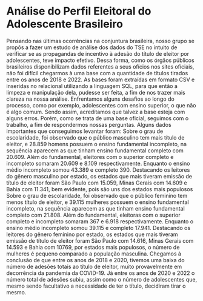 
# Análise do Perfil Eleitoral do Adolescente Brasileiro
Pensando nas últimas ocorrências na conjuntura brasileira, nosso grupo se propôs a fazer um estudo de análise dos dados do TSE no intuito de verificar se as propagandas de incentivo à adesão do título de eleitor por adolescentes, teve impacto efetivo.
Dessa forma, como os órgãos públicos brasileiros disponibilizam dados referentes a seus ofícios nos sites oficiais, não foi difícil chegarmos à uma base com a quantidade de títulos tirados entre os anos de 2018 e 2022.
As bases foram extraídas em formato CSV e inseridas no relacional utilizando a linguagem SQL, para que então a limpeza e manipulação dela, pudesse ser feita, a fim de nos trazer mais clareza na nossa análise.
Enfrentamos alguns desafios ao longo do processo, como por exemplo, adolescentes com ensino superior, o que não é algo comum. Sendo assim, acreditamos que talvez a base esteja com alguns erros. Porém, como se trata de uma base oficial, seguimos com o trabalho, a fim de respondermos nossas perguntas.
Alguns dados importantes que conseguimos levantar foram:
Sobre o grau de escolaridade, foi observado que o público masculino tem mais título de eleitor, e 28.859 homens possuem o ensino fundamental incompleto, na sequência aparecem as que tinham ensino fundamental completo com 20.609. Além do fundamental, eleitores com o superior completo e incompleto somaram 20.609 e 8.109 respectivamente. Enquanto o ensino médio incompleto somou 43.389 e completo 390.
Destacando os leitores do gênero masculino por estado, os estados que mais tiveram emissão de título de eleitor foram São Paulo com 15.059, Minas Gerais com 14.609 e Bahia com 11.341, bem evidente, pois são uns dos estados mais populosos
Sobre o grau de escolaridade, foi observado que o público feminino tem menos título de eleitor, e 39.115 mulheres possuem o ensino fundamental incompleto, na sequência aparecem as que tinham ensino fundamental completo com 21.808. Além do fundamental, eleitoras com o superior completo e incompleto somaram 367 e 6.918 respectivamente. Enquanto o ensino médio incompleto somou 39.115 e completo 17.941.
Destacando os leitores do gênero feminino por estado, os estados que mais tiveram emissão de título de eleitor foram São Paulo com 14.616, Minas Gerais com 14.593 e Bahia com 10769, por estados mais populosos, o número de mulheres é pequeno comparado a população masculina.
Chegamos à conclusão de que entre os anos de 2018 e 2020, tivemos uma baixa do número de adesões totais ao título de eleitor, muito provavelmente em decorrência da pandemia da COVID-19. Já entre os anos de 2020 e 2022 o número total de adesões subiu, assim como o número de adolescentes que, mesmo sendo facultativo a necessidade de ter o título, decidiram tirar o mesmo.
